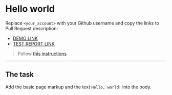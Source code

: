# Hello world
Replace `<your_account>` with your Github username and copy the links to Pull Request description:
- [DEMO LINK](https://dmitriyn3679.github.io/layout_hello-world/)
- [TEST REPORT LINK](https://dmitriyn3679.github.io/layout_hello-world/report/html_report/)

> Follow [this instructions](https://mate-academy.github.io/layout_task-guideline/#how-to-solve-the-layout-tasks-on-github)
___

## The task
Add the basic page markup and the text `Hello, world!` into the body.
